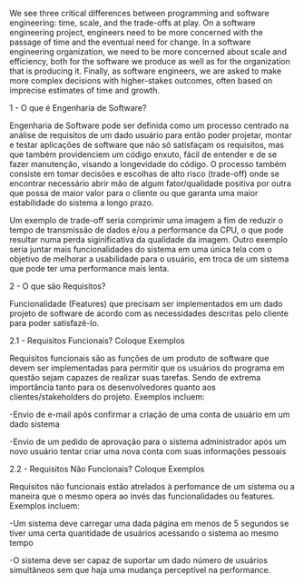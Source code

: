 We see three critical differences between programming and software engineering: time, scale, and the trade-offs at play.   On a software engineering project, engineers need to be more concerned with the passage of time and the eventual need for change. In a software engineering organization, we need to be more concerned about scale and efficiency, both for the software we produce as well as for the organization that is producing it. Finally, as software engineers, we are asked to make more complex decisions with higher-stakes outcomes, often based on imprecise estimates of time and growth.

1 - O que é Engenharia de Software?

Engenharia de Software pode ser definida como um processo centrado na análise de requisitos de um dado usuário para então poder projetar, montar e testar aplicações de software que não só satisfaçam os requisitos, mas que também providenciem um código enxuto, fácil de entender e de se fazer manutenção, visando a longevidade do código. O processo também consiste em tomar decisões e escolhas de alto risco (trade-off) onde se encontrar necessário abrir mão de algum fator/qualidade positiva por outra que possa de maior valor para o cliente ou que garanta uma maior estabilidade do sistema a longo prazo.

Um exemplo de trade-off seria comprimir uma imagem a fim de reduzir o tempo de transmissão de dados e/ou a performance da CPU, o que pode resultar numa perda siginificativa da qualidade da imagem. Outro exemplo seria juntar mais funcionalidades do sistema em uma única tela com o objetivo de melhorar a usabilidade para o usuário, em troca de um sistema que pode ter uma performance mais lenta.

2 - O que são Requisitos?

Funcionalidade (Features) que precisam ser implementados em um dado projeto de software de acordo com as necessidades descritas pelo cliente para poder satisfazê-lo.

2.1 - Requisitos Funcionais? Coloque Exemplos

Requisitos funcionais são as funções de um produto de software que devem ser implementadas para permitir que os usuários do programa em questão sejam capazes de realizar suas tarefas. Sendo de extrema importância tanto para os desenvolvedores quanto aos clientes/stakeholders do projeto. Exemplos incluem:

  -Envio de e-mail após confirmar a criação de uma conta de usuário em um dado sistema
  
  -Envio de um pedido de aprovação para o sistema administrador após um novo usuário tentar criar uma nova conta com suas informações pessoais

2.2 - Requisitos Não Funcionais? Coloque Exemplos

Requisitos não funcionais estão atrelados à perfomance de um sistema ou a maneira que o mesmo opera ao invés das funcionalidades ou features. Exemplos incluem: 
  
  -Um sistema deve carregar uma dada página em menos de 5 segundos se tiver uma certa quantidade de usuários acessando o sistema ao mesmo tempo
  
  -O sistema deve ser capaz de suportar um dado número de usuários simultâneos sem que haja uma mudança perceptível na performance.
